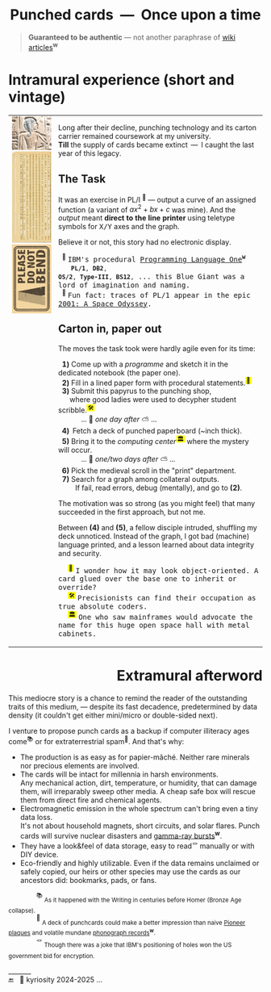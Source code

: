 <h1 align="center">Punched cards &nbsp;&mdash;&nbsp; Once upon a time</h1>

> **Guaranteed to be authentic** &mdash; not another paraphrase of [wiki articles](https://en.wikipedia.org/wiki/Computer_programming_in_the_punched_card_era)<sup><b>w</b></sup>

# Intramural experience (short and vintage)

<table><tr valign="top"><td><picture><img width="333px" alt="&nbsp;Ancient Egypt bas-relief" src="../../../../../_rsc/_img/af/ancient_egypt-bas-relief.jpg" /></picture><br />
      <a href="../../../../../_rsc/_img/photo/hist/1966.punch_cards-stack.jpg">
            <img width="333px" src="../../../../../_rsc/_img/af/punchcard_vert.jpg" alt="&nbsp;Image not found" title="&nbsp;Punchcard in 1966"/></a><br />
      <picture><img width="333px" alt="&nbsp;Please do not bend" src="../../../../../_rsc/_img/signs/do_not_bend-vert_h200px.jpg" /></picture>
                  </td><td>
                        
Long after their decline, punching technology and its carton carrier remained coursework at my university. **Till**&nbsp;the&nbsp;supply of cards became extinct &thinsp;&mdash;&thinsp; I caught the last year of this legacy.
                        
## The Task
      
It was an exercise in PL/I&nbsp;<sup>🔢</sup> &mdash; output a curve of an assigned function (a variant of $`ax^2 + bx + c`$ was mine). And the <i>output</i> meant <b>direct to the line printer</b> using teletype symbols for <samp>X/Y</samp> axes and the graph.

Believe it or not, this story had no electronic display.

&nbsp;&nbsp;<sup>🔢</sup>&nbsp;<samp>IBM's procedural <a href="https://en.wikipedia.org/wiki/PL/I">Programming Language One</a><sup><b>w</b></sup><br />
&nbsp;&nbsp;&nbsp;<code><b>PL/1</b>, <b>DB2</b>, <b>OS/2</b>, <b>Type-III</b>, <b>BS12</b>,</code> ... this Blue Giant was a lord of imagination and naming.</samp>
<br />
&nbsp;&nbsp;<sup>:cinema:</sup> <samp>Fun fact: traces of PL/1 appear in the epic <a href="https://www.wired.com/story/2001-a-space-odyssey-predicted-the-future50-years-ago">2001: A Space Odyssey</a>.</samp>

## Carton in, paper out

The moves the task took were hardly agile even for its time:

&nbsp;&nbsp;<b>1️)</b> Come up with a _programme_ and sketch it in the dedicated notebook (the paper one).<br />
&nbsp;&nbsp;<b>2️)</b> Fill in a lined paper form with procedural statements.<sup><mark>&thinsp;🥪&thinsp;<mark></sup><br />
&nbsp;&nbsp;<b>3️)</b> Submit this papyrus to the punching shop,<br />
&nbsp;&nbsp;&nbsp;&nbsp;&nbsp;&nbsp;where good ladies were used to decypher student scribble.<sup><mark>&thinsp;🛠️&thinsp;<mark></sup><br />
&nbsp;&nbsp;&nbsp;&nbsp;&nbsp;&nbsp;&nbsp;&nbsp;&nbsp;&nbsp;&nbsp;&nbsp;... 🌙 _one day after_ ⛅ ...<br />
&nbsp;&nbsp;<b>4️)</b>&nbsp;&thinsp;Fetch a deck of punched paperboard (~inch thick).<br />
&nbsp;&nbsp;<b>5)</b> Bring it to the _computing center_<sup><mark>&thinsp;🏛️&thinsp;<mark></sup> where the mystery will occur.<br />
&nbsp;&nbsp;&nbsp;&nbsp;&nbsp;&nbsp;&nbsp;&nbsp;&nbsp;&nbsp;&nbsp;&nbsp;... 🌙 <i>one/two days after</i> ⛅ ...<br />
&nbsp;&nbsp;<b>6)</b> Pick the medieval scroll in the "print" department.<br />
&nbsp;&nbsp;<b>7)</b>  Search for a graph among collateral outputs.<br />
&nbsp;&nbsp;&nbsp;&nbsp;&nbsp;&nbsp;&nbsp;&nbsp; If fail, read errors, debug (mentally), and go to <b>(2)</b>.

The motivation was so strong (as you might feel) that many succeeded in the first approach, but not me.

Between **(4)** and **(5)**, a fellow disciple intruded, shuffling my deck unnoticed. Instead of the graph, I got bad (machine) language printed, and a lesson learned about data integrity and security.

&nbsp; &nbsp; &nbsp;<sup><mark>&thinsp;🥪&thinsp;</mark></sup> <samp>I wonder how it may look object-oriented. A card glued over the base one to inherit or override?</samp>\
&nbsp; &nbsp; &nbsp;<sup><mark>&thinsp;🛠️&thinsp;<mark></sup> <samp>Precisionists can find their occupation as true absolute coders.</samp>\
&nbsp; &nbsp; &nbsp;<sup><mark>&thinsp;🏛️&thinsp;</mark></sup> <samp>One who saw mainframes would advocate the name for this huge open space hall with metal cabinets.</samp>

</td></tr></table>

<h1 align="right">Extramural afterword</h1>

This mediocre story is a chance to remind the reader of the outstanding traits of this medium, &mdash; 
despite its fast decadence, predetermined by data density (it couldn't get either mini/micro or double-sided next).

I venture to propose punch cards as a backup if computer illiteracy ages come<sup>📚</sup> or for extraterrestrial spam<sup>🚀</sup>. And that's why:

+ The production is as easy as for papier-mâché. Neither rare minerals nor precious elements are involved.
+ The cards will be intact for millennia in harsh environments.\
Any mechanical action, dirt, temperature, or humidity, that can damage them, will irreparably sweep other media.  A cheap safe box will rescue them from direct fire and chemical agents.
+ Electromagnetic emission in the whole spectrum can't bring even a tiny data loss.\
It's not about household magnets, short circuits, and solar flares. Punch cards will survive nuclear disasters and [gamma-ray bursts](https://en.wikipedia.org/wiki/Gamma-ray_burst)<sup><b>w</b></sup>.
+ They have a look&feel of data storage, easy to read<sup>🪢</sup> manually or with DIY device.
+ Eco-friendly and highly utilizable. 
Even if the data remains unclaimed or safely copied, our heirs or other species may use the cards as our ancestors did: bookmarks, pads, or fans.

&nbsp; &nbsp; &nbsp; &nbsp; &nbsp; &nbsp; &nbsp; <sup>📚</sup> <sub>As it happened with the Writing in centuries before Homer (Bronze Age collapse).</sub>\
&nbsp; &nbsp; &nbsp; &nbsp; &nbsp; &nbsp; &nbsp; <sup>🚀</sup> <sub>A deck of punchcards could make a better impression than naive [Pioneer plaques](https://en.wikipedia.org/wiki/Pioneer_plaque) 
and volatile mundane [phonograph records](https://en.wikipedia.org/wiki/Voyager_Golden_Record)<sup><b>w</b></sup>.</sub>\
&nbsp; &nbsp; &nbsp; &nbsp; &nbsp; &nbsp; &nbsp; <sup>🪢</sup> <sub>Though there was a joke that IBM's positioning of holes won the US government bid for encryption.</sub>

\_______\
 🔚 &nbsp; 🌙 kyriosity 2024-2025 ...
